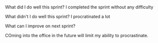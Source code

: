  What did I do well this sprint?
I completed the sprint without any difficulty

 What didn't I do well this sprint?
I procratinated a lot

 What can I improve on next sprint?

 COming into the office in the future will limit my ability to procrastinate.